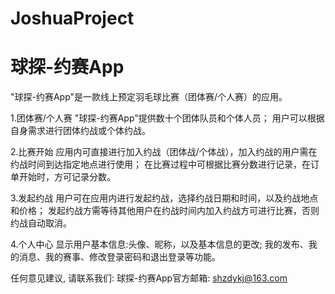 # JoshuaProject
# 球探-约赛App

  "球探-约赛App"是一款线上预定羽毛球比赛（团体赛/个人赛）的应用。
  
  1.团体赛/个人赛
  "球探-约赛App"提供数十个团体队员和个体人员；
  用户可以根据自身需求进行团体约战或个体约战。
  
  2.比赛开始
  应用内可直接进行加入约战（团体战/个体战），加入约战的用户需在约战时间到达指定地点进行使用；
  在比赛过程中可根据比赛分数进行记录，在订单开始时，方可记录分数。
  
  3.发起约战
  用户可在应用内进行发起约战，选择约战日期和时间，以及约战地点和价格；
  发起约战方需等待其他用户在约战时间内加入约战方可进行比赛，否则约战自动取消。
  
  4.个人中心
  显示用户基本信息:头像、昵称，以及基本信息的更改;
  我的发布、我的消息、我的赛事、修改登录密码和退出登录等功能。
  
  任何意见建议, 请联系我们: 
  球探-约赛App官方邮箱: shzdykj@163.com
